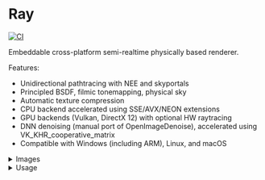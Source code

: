 # Ray
[![CI](https://github.com/sergcpp/Ray/actions/workflows/ci.yml/badge.svg)](https://github.com/sergcpp/Ray/actions/workflows/ci.yml)

Embeddable cross-platform semi-realtime physically based renderer.

Features:

- Unidirectional pathtracing with NEE and skyportals
- Principled BSDF, filmic tonemapping, physical sky
- Automatic texture compression
- CPU backend accelerated using SSE/AVX/NEON extensions
- GPU backends (Vulkan, DirectX 12) with optional HW raytracing
- DNN denoising (manual port of OpenImageDenoise), accelerated using VK_KHR_cooperative_matrix
- Compatible with Windows (including ARM), Linux, and macOS

<details>
  <summary>Images</summary>

  - Rendered with time limit of 15 seconds using: <https://github.com/sergcpp/RayDemo>
  - Links to the original scenes:  \
    https://benedikt-bitterli.me/resources/  \
    https://www.blender.org/download/demo-files/  \
    https://www.intel.com/content/www/us/en/developer/topic-technology/graphics-research/samples.html  \
    https://developer.nvidia.com/orca/amazon-lumberyard-bistro \
    https://wirewheelsclub.com/models/1965-ford-mustang-fastback \
    https://evermotion.org/shop/show_product/scene-1-ai43-archinteriors-for-blender/14564 \
    https://www.blendermarket.com/products/blender-eevee-modern-villa \
    https://www.beeple-crap.com/resources

  <div>
    <div float="left" >
      <img src="images/scene18.jpg" width="53.5%" />
      <img src="images/scene19.jpg" width="35.8%" />
    </div>
    <div float="left" >
      <img src="images/scene11.jpg" width="44.7%" />
      <img src="images/scene12.jpg" width="44.7%" />
    </div>
    <div float="left" >
      <img src="images/scene6.jpg" width="47.0%" />
      <img src="images/scene5.jpg" width="42.4%" />
    </div>
    <div float="left" >
      <img src="images/scene9.jpg" width="44.7%" />
      <img src="images/scene7.jpg" width="44.7%" />
    </div>
    <div float="left" >
      <img src="images/scene10.jpg" width="46.95%" />
      <img src="images/scene8.jpg" width="42.45%" />
    </div>
    <div float="left" >
      <img src="images/scene13.jpg" width="44.7%" />
      <img src="images/scene14.jpg" width="44.7%" />
    </div>
    <div float="left" >
      <img src="images/scene3.jpg" width="26.55%" />
      <img src="images/scene4.jpg" width="62.9%" />
    </div>
    <div float="left" >
      <img src="images/scene16.jpg" width="60.0%" />
      <img src="images/scene1.jpg" width="29.4%" />
    </div>
    <div float="left" >
      <img src="images/scene2.jpg" width="29.9%" />
      <img src="images/scene15.jpg" width="59.5%" />
    </div>
    <div float="left" >
      <img src="images/scene17.jpg" width="89.8%" />
    </div>
  </div>
</details>

<details>
  <summary>Usage</summary>

  ## Installation
The intended use is to add it as a submodule to an existing project:

```console
git submodule add https://github.com/sergcpp/Ray.git
```

Then in CMakeLists.txt file:

```cmake
add_subdirectory(Ray)
```

But also standalone samples can be compiled and run:

### Windows

```console
git clone https://github.com/sergcpp/Ray.git
cd Ray
mkdir build && cd build/
cmake ..
msbuild ALL_BUILD.vcxproj /p:Configuration=Release
```

### Linux/MacOS

```console
git clone https://github.com/sergcpp/Ray.git
cd Ray
mkdir build && cd build/
cmake .. -DCMAKE_BUILD_TYPE=Release && make
```

## Usage

### Image rendering

```c++
#include <Ray/Ray.h>

int main() {
    const int IMG_W = 256, IMG_H = 256;
    const int SAMPLE_COUNT = 64;

    // Initial frame resolution, can be changed later
    Ray::settings_t s;
    s.w = IMG_W;
    s.h = IMG_H;

    // Additional Ray::eRendererType parameter can be passed (Vulkan GPU renderer created by default)
    Ray::RendererBase *renderer = Ray::CreateRenderer(s, &Ray::g_stdout_log);

    // Each renderer has its own storage implementation (RAM, GPU-RAM),
    // so renderer itself should create scene object
    Ray::SceneBase *scene = renderer->CreateScene();

    // Setup environment
    Ray::environment_desc_t env_desc;
    env_desc.env_col[0] = env_desc.env_col[1] = env_desc.env_col[2] = 0.0f;
    scene->SetEnvironment(env_desc);

    // Add diffuse materials
    Ray::shading_node_desc_t mat_desc1;
    mat_desc1.type = Ray::eShadingNode::Diffuse;
    mat_desc1.base_color[0] = 0.5f;
    mat_desc1.base_color[1] = 0.5f;
    mat_desc1.base_color[2] = 0.5f;
    const Ray::MaterialHandle mat1 = scene->AddMaterial(mat_desc1);

    mat_desc1.base_color[0] = 0.5f;
    mat_desc1.base_color[1] = 0.0f;
    mat_desc1.base_color[2] = 0.0f;
    const Ray::MaterialHandle mat2 = scene->AddMaterial(mat_desc1);

    mat_desc1.base_color[0] = 0.0f;
    mat_desc1.base_color[1] = 0.5f;
    mat_desc1.base_color[2] = 0.0f;
    const Ray::MaterialHandle mat3 = scene->AddMaterial(mat_desc1);

    // Add emissive material
    Ray::shading_node_desc_t mat_desc2;
    mat_desc2.type = Ray::eShadingNode::Emissive;
    mat_desc2.strength = 100.0f;
    mat_desc2.base_color[0] = 1.0f;
    mat_desc2.base_color[1] = 1.0f;
    mat_desc2.base_color[2] = 1.0f;
    mat_desc2.importance_sample = true; // Use NEE for this lightsource
    const Ray::MaterialHandle mat4 = scene->AddMaterial(mat_desc2);

    // Setup test mesh
    // position(3 floats), normal(3 floats), tex_coord(2 floats)
    // clang-format off
    const float attrs[] = { // floor
                            0.0f, 0.0f, -0.5592f,           0.0f, 1.0f, 0.0f,                   1.0f, 1.0f,
                            0.0f, 0.0f, 0.0f,               0.0f, 1.0f, 0.0f,                   1.0f, 0.0f,
                            -0.5528f, 0.0f, 0.0f,           0.0f, 1.0f, 0.0f,                   0.0f, 0.0f,
                            -0.5496f, 0.0f, -0.5592f,       0.0f, 1.0f, 0.0f,                   0.0f, 1.0f,
                            // back wall
                            0.0f, 0.0f, -0.5592f,           0.0f, 0.0f, 1.0f,                   0.0f, 0.0f,
                            -0.5496f, 0.0f, -0.5592f,       0.0f, 0.0f, 1.0f,                   0.0f, 0.0f,
                            -0.556f, 0.5488f, -0.5592f,     0.0f, 0.0f, 1.0f,                   0.0f, 0.0f,
                            0.0f, 0.5488f, -0.5592f,        0.0f, 0.0f, 1.0f,                   0.0f, 0.0f,
                            // ceiling
                            -0.556f, 0.5488f, -0.5592f,     0.0f, -1.0f, 0.0f,                  0.0f, 0.0f,
                            0.0f, 0.5488f, -0.5592f,        0.0f, -1.0f, 0.0f,                  0.0f, 0.0f,
                            0.0f, 0.5488f, 0.0f,            0.0f, -1.0f, 0.0f,                  0.0f, 0.0f,
                            -0.556f, 0.5488f, 0.0f,         0.0f, -1.0f, 0.0f,                  0.0f, 0.0f,
                            // left wall
                            -0.5528f, 0.0f, 0.0f,           1.0f, 0.0f, 0.0f,                   0.0f, 0.0f,
                            -0.5496f, 0.0f, -0.5592f,       1.0f, 0.0f, 0.0f,                   0.0f, 0.0f,
                            -0.556f, 0.5488f, 0.0f,         1.0f, 0.0f, 0.0f,                   0.0f, 0.0f,
                            -0.556f, 0.5488f, -0.5592f,     1.0f, 0.0f, 0.0f,                   0.0f, 0.0f,
                            // right wall
                            0.0f, 0.0f, -0.5592f,           -1.0f, 0.0f, 0.0f,                  0.0f, 0.0f,
                            0.0f, 0.0f, 0.0f,               -1.0f, 0.0f, 0.0f,                  0.0f, 0.0f,
                            0.0f, 0.5488f, -0.5592f,        -1.0f, 0.0f, 0.0f,                  0.0f, 0.0f,
                            0.0f, 0.5488f, 0.0f,            -1.0f, 0.0f, 0.0f,                  0.0f, 0.0f,
                            // light
                            -0.213f, 0.5478f, -0.227f,      0.0f, -1.0f, 0.0f,                  0.0f, 0.0f,
                            -0.343f, 0.5478f, -0.227f,      0.0f, -1.0f, 0.0f,                  0.0f, 0.0f,
                            -0.343f, 0.5478f, -0.332f,      0.0f, -1.0f, 0.0f,                  0.0f, 0.0f,
                            -0.213f, 0.5478f, -0.332f,      0.0f, -1.0f, 0.0f,                  0.0f, 0.0f,
                            // short block
                            -0.240464f, 0.0f, -0.271646f,   0.285951942f, 0.0f, -0.958243966,   0.0f, 0.0f,
                            -0.240464f, 0.165f, -0.271646f, 0.285951942f, 0.0f, -0.958243966,   0.0f, 0.0f,
                            -0.082354f, 0.165f, -0.224464f, 0.285951942f, 0.0f, -0.958243966,   0.0f, 0.0f,
                            -0.082354f, 0.0f, -0.224464f,   0.285951942f, 0.0f, -0.958243966,   0.0f, 0.0f,
                            -0.240464f, 0.0, -0.271646f,    -0.958243966f, 0.0f, -0.285951942f, 0.0f, 0.0f,
                            -0.240464f, 0.165f, -0.271646f, -0.958243966f, 0.0f, -0.285951942f, 0.0f, 0.0f,
                            -0.287646f, 0.165f, -0.113536f, -0.958243966f, 0.0f, -0.285951942f, 0.0f, 0.0f,
                            -0.287646f, 0.0f, -0.113536f,   -0.958243966f, 0.0f, -0.285951942f, 0.0f, 0.0f,
                            -0.082354f, 0.0f, -0.224464f,   0.958243966f, 0.0f, 0.285951942f,   0.0f, 0.0f,
                            -0.082354f, 0.165f, -0.224464f, 0.958243966f, 0.0f, 0.285951942f,   0.0f, 0.0f,
                            -0.129536f, 0.165f, -0.066354f, 0.958243966f, 0.0f, 0.285951942f,   0.0f, 0.0f,
                            -0.129536f, 0.0f, -0.066354f,   0.958243966f, 0.0f, 0.285951942f,   0.0f, 0.0f,
                            -0.287646f, 0.0f, -0.113536f,   -0.285951942f, 0.0f, 0.958243966,   0.0f, 0.0f,
                            -0.287646f, 0.165f, -0.113536f, -0.285951942f, 0.0f, 0.958243966,   0.0f, 0.0f,
                            -0.129536f, 0.165f, -0.066354f, -0.285951942f, 0.0f, 0.958243966,   0.0f, 0.0f,
                            -0.129536f, 0.0f, -0.066354f,   -0.285951942f, 0.0f, 0.958243966,   0.0f, 0.0f,
                            -0.240464f, 0.165f, -0.271646f, 0.0f, 1.0f, 0.0f,                   0.0f, 0.0f,
                            -0.082354f, 0.165f, -0.224464f, 0.0f, 1.0f, 0.0f,                   0.0f, 0.0f,
                            -0.129536f, 0.165f, -0.066354f, 0.0f, 1.0f, 0.0f,                   0.0f, 0.0f,
                            -0.287646f, 0.165f, -0.113536f, 0.0f, 1.0f, 0.0f,                   0.0f, 0.0f,
                            // tall block
                            -0.471239f, 0.0f, -0.405353f,   -0.296278358f, 0.0f, -0.955101609f, 0.0f, 0.0f,
                            -0.471239f, 0.33f, -0.405353f,  -0.296278358f, 0.0f, -0.955101609f, 0.0f, 0.0f,
                            -0.313647f, 0.33f, -0.454239f,  -0.296278358f, 0.0f, -0.955101609f, 0.0f, 0.0f,
                            -0.313647f, 0.0f, -0.454239f,   -0.296278358f, 0.0f, -0.955101609f, 0.0f, 0.0f,
                            -0.264761f, 0.0f, -0.296647f,   0.955101609f, 0.0f, -0.296278358f,  0.0f, 0.0f,
                            -0.264761f, 0.33f, -0.296647f,  0.955101609f, 0.0f, -0.296278358f,  0.0f, 0.0f,
                            -0.313647f, 0.33f, -0.454239f,  0.955101609f, 0.0f, -0.296278358f,  0.0f, 0.0f,
                            -0.313647f, 0.0f, -0.454239f,   0.955101609f, 0.0f, -0.296278358f,  0.0f, 0.0f,
                            -0.471239f, 0.0f, -0.405353f,   -0.955101609f, 0.0f, 0.296278358f,  0.0f, 0.0f,
                            -0.471239f, 0.33f, -0.405353f,  -0.955101609f, 0.0f, 0.296278358f,  0.0f, 0.0f,
                            -0.422353f, 0.33f, -0.247761f,  -0.955101609f, 0.0f, 0.296278358f,  0.0f, 0.0f,
                            -0.422353f, 0.0f, -0.247761f,   -0.955101609f, 0.0f, 0.296278358f,  0.0f, 0.0f,
                            -0.422353f, 0.0f, -0.247761f,   0.296278358f, 0.0f, 0.955101609f,   0.0f, 0.0f,
                            -0.422353f, 0.33f, -0.247761f,  0.296278358f, 0.0f, 0.955101609f,   0.0f, 0.0f,
                            -0.264761f, 0.33f, -0.296647f,  0.296278358f, 0.0f, 0.955101609f,   0.0f, 0.0f,
                            -0.264761f, 0.0f, -0.296647f,   0.296278358f, 0.0f, 0.955101609f,   0.0f, 0.0f,
                            -0.471239f, 0.33f, -0.405353f,  0.0f, 1.0f, 0.0f,                   0.0f, 0.0f,
                            -0.313647f, 0.33f, -0.454239f,  0.0f, 1.0f, 0.0f,                   0.0f, 0.0f,
                            -0.264761f, 0.33f, -0.296647f,  0.0f, 1.0f, 0.0f,                   0.0f, 0.0f,
                            -0.422353f, 0.33f, -0.247761f,  0.0f, 1.0f, 0.0f,                   0.0f, 0.0f};
    const uint32_t indices[] = { 0, 2, 1, 0, 3, 2,
                                4, 6, 5, 4, 7, 6,
                                8, 9, 10, 8, 10, 11,
                                12, 13, 14, 13, 15, 14,
                                16, 17, 18, 18, 17, 19,
                                20, 21, 22, 20, 22, 23,
                                24, 25, 26, 24, 26, 27,
                                28, 30, 29, 28, 31, 30,
                                32, 33, 34, 32, 34, 35,
                                36, 38, 37, 36, 39, 38,
                                40, 42, 41, 40, 43, 42,
                                44, 45, 46, 44, 46, 47,
                                48, 50, 49, 48, 51, 50,
                                52, 54, 53, 52, 55, 54,
                                56, 58, 57, 56, 59, 58,
                                60, 62, 61, 60, 63, 62};
    // clang-format on

    Ray::mesh_desc_t mesh_desc;
    mesh_desc.prim_type = Ray::ePrimType::TriangleList;
    mesh_desc.vtx_positions = {attrs, 0, 8};
    mesh_desc.vtx_normals = {attrs, 3, 8};
    mesh_desc.vtx_uvs = {attrs, 6, 8};
    mesh_desc.vtx_indices = indices;

    // Setup material groups
    const Ray::mat_group_desc_t groups[] = {
        {mat1, 0, 18}, {mat2, 19, 6}, {mat3, 25, 6}, {mat4, Ray::InvalidMaterialHandle, 31, 6}, {mat1, 37, 60}};
    mesh_desc.groups = groups;

    Ray::MeshHandle mesh1 = scene->AddMesh(mesh_desc);

    // Instantiate mesh
    const float xform[] = {1.0f, 0.0f, 0.0f, 0.0f, //
                           0.0f, 1.0f, 0.0f, 0.0f, //
                           0.0f, 0.0f, 1.0f, 0.0f, //
                           0.0f, 0.0f, 0.0f, 1.0f};
    scene->AddMeshInstance(mesh1, xform);

    // Add camera
    const float view_origin[] = {-0.278f, 0.273f, 0.8f};
    const float view_dir[] = {0.0f, 0.0f, -1.0f};

    Ray::camera_desc_t cam_desc;
    cam_desc.type = Ray::eCamType::Persp;
    memcpy(&cam_desc.origin[0], &view_origin[0], 3 * sizeof(float));
    memcpy(&cam_desc.fwd[0], &view_dir[0], 3 * sizeof(float));
    cam_desc.fov = 39.1463f;

    const Ray::CameraHandle cam = scene->AddCamera(cam_desc);
    scene->set_current_cam(cam);

    scene->Finalize();

    // Create region contex for frame, setup to use whole frame
    auto region = Ray::RegionContext{{0, 0, IMG_W, IMG_H}};

    // Render image
    for (int i = 0; i < SAMPLE_COUNT; i++) {
        // Each call performs one iteration, blocks until finished
        renderer->RenderScene(scene, region);
        printf("Renderered %i samples\n", i);
    }
    printf("Done\n");

    // Get rendered image pixels in 32-bit floating point RGBA format
    const Ray::color_data_rgba_t pixels = renderer->get_pixels_ref();

    for (int y = 0; y < IMG_H; y++) {
        for (int x = 0; x < IMG_W; x++) {
            int i = y * pixels.pitch + x;
            const Ray::color_rgba_t &p = pixels.ptr[i];

            float red = p.v[0];
            float green = p.v[1];
            float blue = p.v[2];
            float alpha = p.v[3];

            // ...
            // Save pixels or convert to desired format
            // ...
        }
    }

    delete scene;
    delete renderer;
}
```

![Screenshot](images/img1.jpg)

### Multithreading

With CPU backends it is safe to call RenderScene from different threads for non-overlaping image regions:

```c++
...
    if (Ray::RendererSupportsMultithreading(renderer->type())) {
        // Split image into 4 regions
        Ray::RegionContext regions[] = { Ray::RegionContext{ { 0,       0,       IMG_W/2, IMG_H/2 } },
                                         Ray::RegionContext{ { IMG_W/2, 0,       IMG_W/2, IMG_H/2 } },
                                         Ray::RegionContext{ { 0,       IMG_H/2, IMG_W/2, IMG_H/2 } },
                                         Ray::RegionContext{ { IMG_W/2, IMG_H/2, IMG_W/2, IMG_H/2 } } };

        #pragma omp parallel for
        for (int i = 0; i < 4; i++) {
            for (int j = 0; j < SAMPLE_COUNT; j++) {
                renderer->RenderScene(scene, regions[i]);
            }
        }
    }
...
```

### Denoising

The image can be denoised either with UNet (slower) or NLM filter (faster).

```c++
...
  if (EnableHighQualityDenoising) {
      // Initialize neural denoiser
      Ray::unet_filter_properties_t unet_props;
      renderer->InitUNetFilter(true, unet_props);

      for (int pass = 0; pass < unet_props.pass_count; ++pass) {
          renderer->DenoiseImage(pass, region);
      }
  } else {
      // Run simple NLM filter
      renderer->DenoiseImage(region);
  }
...
```

![Screenshot](images/img2.jpg)

See [samples](samples) folder for more.
</details>


